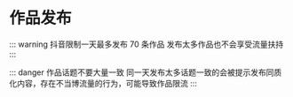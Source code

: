 # 作品发布

::: warning 抖音限制一天最多发布 70 条作品
发布太多作品也不会享受流量扶持
:::

::: danger 作品话题不要大量一致
同一天发布太多话题一致的会被提示发布同质化内容，存在不当博流量的行为，可能导致作品限流
:::

